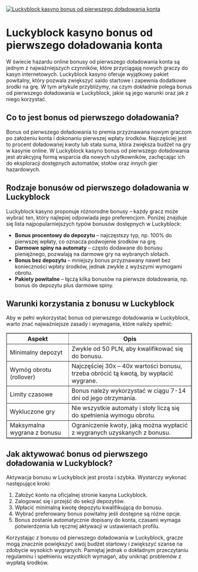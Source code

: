 [![Luckyblock kasyno bonus od pierwszego doładowania konta](https://123-caf.pages.dev/gitsignup.png)](https://vrmoo.ru/Bt82HjjY)

<h1>Luckyblock kasyno bonus od pierwszego doładowania konta</h1> <p>W świecie hazardu online bonusy od pierwszego doładowania konta są jednym z najważniejszych czynników, które przyciągają nowych graczy do kasyn internetowych. Luckyblock kasyno oferuje wyjątkowy pakiet powitalny, który pozwala zwiększyć saldo startowe i zapewnia dodatkowe środki na grę. W tym artykule przybliżymy, na czym dokładnie polega bonus od pierwszego doładowania w Luckyblock, jakie są jego warunki oraz jak z niego korzystać.</p>  <h2>Co to jest bonus od pierwszego doładowania?</h2> <p>Bonus od pierwszego doładowania to premia przyznawana nowym graczom po założeniu konta i dokonaniu pierwszej wpłaty środków. Najczęściej jest to procent doładowanej kwoty lub stała suma, która zwiększa budżet na gry w kasynie online. W Luckyblock kasyno bonus od pierwszego doładowania jest atrakcyjną formą wsparcia dla nowych użytkowników, zachęcając ich do eksploracji dostępnych automatów, stołów oraz innych gier hazardowych.</p>  <h2>Rodzaje bonusów od pierwszego doładowania w Luckyblock</h2> <p>Luckyblock kasyno proponuje różnorodne bonusy – każdy gracz może wybrać ten, który najlepiej odpowiada jego preferencjom. Poniżej znajduje się lista najpopularniejszych typów bonusów dostępnych w Luckyblock:</p>  <ul>   <li><strong>Bonus procentowy do depozytu</strong> – najczęstszy typ, np. 100% do pierwszej wpłaty, co oznacza podwojenie środków na grę.</li>   <li><strong>Darmowe spiny na automaty</strong> – często dodawane do bonusu pieniężnego, pozwalają na darmowe gry na wybranych slotach.</li>   <li><strong>Bonus bez depozytu</strong> – mniejszy bonus przyznawany nawet bez konieczności wpłaty środków, jednak zwykle z wyższymi wymogami obrotu.</li>   <li><strong>Pakiety powitalne</strong> – łączą kilka bonusów na pierwsze doładowania, np. bonus do depozytu plus darmowe spiny.</li> </ul>  <h2>Warunki korzystania z bonusu w Luckyblock</h2> <p>Aby w pełni wykorzystać bonus od pierwszego doładowania w Luckyblock, warto znać najważniejsze zasady i wymagania, które należy spełnić:</p>  <table border="1" cellpadding="8" cellspacing="0" style="border-collapse: collapse; width: 100%; max-width: 600px;">   <thead>     <tr>       <th>Aspekt</th>       <th>Opis</th>     </tr>   </thead>   <tbody>     <tr>       <td>Minimalny depozyt</td>       <td>Zwykle od 50 PLN, aby kwalifikować się do bonusu.</td>     </tr>     <tr>       <td>Wymóg obrotu (rollover)</td>       <td>Najczęściej 30x – 40x wartości bonusu, trzeba obrócić tą kwotą, by wypłacić wygrane.</td>     </tr>     <tr>       <td>Limity czasowe</td>       <td>Bonus należy wykorzystać w ciągu 7-14 dni od jego otrzymania.</td>     </tr>     <tr>       <td>Wykluczone gry</td>       <td>Nie wszystkie automaty i stoły liczą się do spełnienia wymogu obrotu.</td>     </tr>     <tr>       <td>Maksymalna wygrana z bonusu</td>       <td>Ograniczenie kwoty, jaką można wypłacić z wygranych uzyskanych z bonusu.</td>     </tr>   </tbody> </table>  <h2>Jak aktywować bonus od pierwszego doładowania w Luckyblock?</h2> <p>Aktywacja bonusu w Luckyblock jest prosta i szybka. Wystarczy wykonać następujące kroki:</p>  <ol>   <li>Założyć konto na oficjalnej stronie kasyna Luckyblock.</li>   <li>Zalogować się i przejść do sekcji depozytów.</li>   <li>Wpłacić minimalną kwotę depozytu kwalifikującą do bonusu.</li>   <li>Wybrać preferowany bonus powitalny jeśli dostępne są różne opcje.</li>   <li>Bonus zostanie automatycznie dopisany do konta, czasami wymaga potwierdzenia lub ręcznej aktywacji w ustawieniach profilu.</li> </ol>  <p>Korzystając z bonusu od pierwszego doładowania w Luckyblock, gracze mogą znacznie powiększyć swój budżet startowy i zwiększyć szanse na zdobycie wysokich wygranych. Pamiętaj jednak o dokładnym przeczytaniu regulaminu i spełnieniu wszystkich wymagań, aby uniknąć problemów z wypłatą środków.</p>